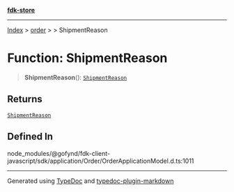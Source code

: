 [**fdk-store**](../../../README.md)
***

[Index](../../../API.md) > [order](../../README.md) > [<internal>](../README.md) > ShipmentReason

# Function: ShipmentReason

> **ShipmentReason**(): [`ShipmentReason`](../type-aliases/type-alias.ShipmentReason.md)

## Returns

[`ShipmentReason`](../type-aliases/type-alias.ShipmentReason.md)

## Defined In

node\_modules/@gofynd/fdk-client-javascript/sdk/application/Order/OrderApplicationModel.d.ts:1011

***
Generated using [TypeDoc](https://typedoc.org/) and [typedoc-plugin-markdown](https://www.npmjs.com/package/typedoc-plugin-markdown)
